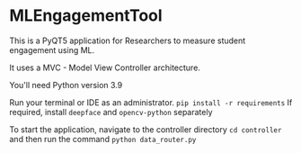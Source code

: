 # MLEngagementTool
This is a PyQT5 application for Researchers to measure student engagement using ML. 

It uses a MVC - Model View Controller architecture. 

You'll need Python version 3.9

Run your terminal or IDE as an administrator. 
`pip install -r requirements`
If required, install `deepface` and `opencv-python` separately


To start the application, navigate to the controller directory `cd controller` and then
run the command `python data_router.py`




